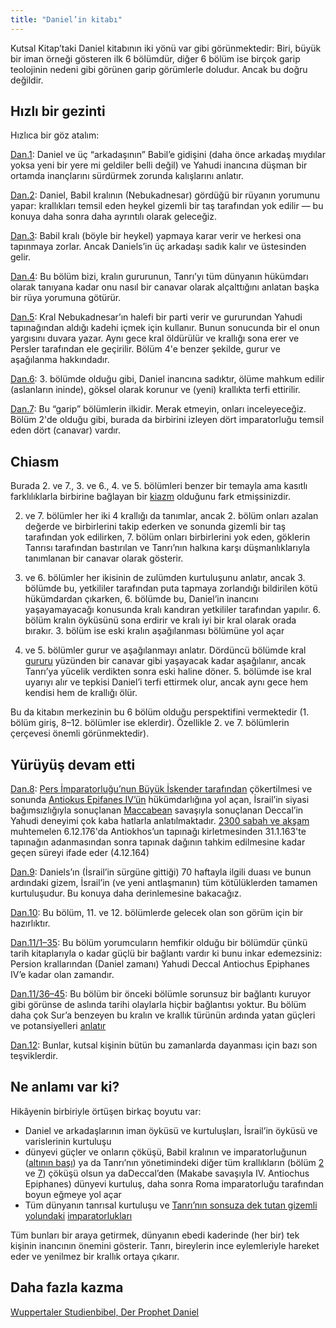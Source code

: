 ```yaml
---
title: "Daniel’in kitabı"
---
```



Kutsal Kitap’taki Daniel kitabının iki yönü var gibi görünmektedir: Biri, büyük bir iman örneği gösteren ilk 6 bölümdür, diğer 6 bölüm ise birçok garip teolojinin nedeni gibi görünen garip görümlerle doludur. Ancak bu doğru değildir.


## Hızlı bir gezinti

<a name="b017"></a>
Hızlıca bir göz atalım:

[Dan.1](https://www.bibleserver.com/TR/Daniel1): Daniel ve üç “arkadaşının” Babil’e gidişini (daha önce arkadaş mıydılar yoksa yeni bir yere mi geldiler belli değil) ve Yahudi inancına düşman bir ortamda inançlarını sürdürmek zorunda kalışlarını anlatır.

[Dan.2](https://www.bibleserver.com/TR/Daniel2): Daniel, Babil kralının (Nebukadnesar) gördüğü bir rüyanın yorumunu yapar: krallıkları temsil eden heykel gizemli bir taş tarafından yok edilir — bu konuya daha sonra daha ayrıntılı olarak geleceğiz.

[Dan.3](https://www.bibleserver.com/TR/Daniel3): Babil kralı (böyle bir heykel) yapmaya karar verir ve herkesi ona tapınmaya zorlar. Ancak Daniels’in üç arkadaşı sadık kalır ve üstesinden gelir.

[Dan.4](https://www.bibleserver.com/TR/Daniel4): Bu bölüm bizi, kralın gururunun, Tanrı’yı tüm dünyanın hükümdarı olarak tanıyana kadar onu nasıl bir canavar olarak alçalttığını anlatan başka bir rüya yorumuna götürür.

[Dan.5](https://www.bibleserver.com/TR/Daniel5): Kral Nebukadnesar’ın halefi bir parti verir ve gururundan Yahudi tapınağından aldığı kadehi içmek için kullanır. Bunun sonucunda bir el onun yargısını duvara yazar. Aynı gece kral öldürülür ve krallığı sona erer ve Persler tarafından ele geçirilir. Bölüm 4'e benzer şekilde, gurur ve aşağılanma hakkındadır.

[Dan.6](https://www.bibleserver.com/TR/Daniel6): 3. bölümde olduğu gibi, Daniel inancına sadıktır, ölüme mahkum edilir (aslanların ininde), göksel olarak korunur ve (yeni) krallıkta terfi ettirilir.

[Dan.7](https://www.bibleserver.com/TR/Daniel7): Bu “garip” bölümlerin ilkidir. Merak etmeyin, onları inceleyeceğiz. Bölüm 2'de olduğu gibi, burada da birbirini izleyen dört imparatorluğu temsil eden dört (canavar) vardır.


## Chiasm

<a name="be58"></a>
Burada 2. ve 7., 3. ve 6., 4. ve 5. bölümleri benzer bir temayla ama kasıtlı farklılıklarla birbirine bağlayan bir [kiazm](https://www.chiasmusxchange.com/explanatory-notes/) olduğunu fark etmişsinizdir.

2. ve 7. bölümler her iki 4 krallığı da tanımlar, ancak 2. bölüm onları azalan değerde ve birbirlerini takip ederken ve sonunda gizemli bir taş tarafından yok edilirken, 7. bölüm onları birbirlerini yok eden, göklerin Tanrısı tarafından bastırılan ve Tanrı’nın halkına karşı düşmanlıklarıyla tanımlanan bir canavar olarak gösterir.

3. ve 6. bölümler her ikisinin de zulümden kurtuluşunu anlatır, ancak 3. bölümde bu, yetkililer tarafından puta tapmaya zorlandığı bildirilen kötü hükümdardan çıkarken, 6. bölümde bu, Daniel’in inancını yaşayamayacağı konusunda kralı kandıran yetkililer tarafından yapılır. 6. bölüm kralın öyküsünü sona erdirir ve kralı iyi bir kral olarak orada bırakır. 3. bölüm ise eski kralın aşağılanması bölümüne yol açar

4. ve 5. bölümler gurur ve aşağılanmayı anlatır. Dördüncü bölümde kral [gururu](https://www.bibleserver.com/TR/Daniel4%3A30) yüzünden bir canavar gibi yaşayacak kadar aşağılanır, ancak Tanrı’ya yücelik verdikten sonra eski haline döner. 5. bölümde ise kral uyarıyı alır ve tepkisi Daniel’i terfi ettirmek olur, ancak aynı gece hem kendisi hem de krallığı ölür.

Bu da kitabın merkezinin bu 6 bölüm olduğu perspektifini vermektedir (1. bölüm giriş, 8–12. bölümler ise eklerdir). Özellikle 2. ve 7. bölümlerin çerçevesi önemli görünmektedir).


## Yürüyüş devam etti

<a name="0e1c"></a>
[Dan.8](https://www.bibleserver.com/TR/Daniel8): [Pers İmparatorluğu’nun Büyük İskender tarafından](https://www.bibleserver.com/TR/Daniel8%3A20-21) çökertilmesi ve sonunda [Antiokus Epifanes IV’ün](https://www.gotquestions.org/Antiochus-Epiphanes.html) hükümdarlığına yol açan, İsrail’in siyasi bağımsızlığıyla sonuçlanan [Maccabean](https://en.wikipedia.org/wiki/Maccabean_Revolt) savaşıyla sonuçlanan Deccal’in Yahudi deneyimi çok kaba hatlarla anlatılmaktadır. [2300 sabah ve akşam ](https://www.bibleserver.com/TR/Daniel8%3A14)muhtemelen 6.12.176'da Antiokhos’un tapınağı kirletmesinden 31.1.163'te tapınağın adanmasından sonra tapınak dağının tahkim edilmesine kadar geçen süreyi ifade eder (4.12.164)

[Dan.9](https://www.bibleserver.com/TR/Daniel9): Daniels’ın (İsrail’in sürgüne gittiği) 70 haftayla ilgili duası ve bunun ardındaki gizem, İsrail’in (ve yeni antlaşmanın) tüm kötülüklerden tamamen kurtuluşudur. Bu konuya daha derinlemesine bakacağız.

[Dan.10](https://www.bibleserver.com/TR/Daniel10): Bu bölüm, 11. ve 12. bölümlerde gelecek olan son görüm için bir hazırlıktır.

[Dan.11/1–35](https://www.bibleserver.com/TR/Daniel11%3A1-35): Bu bölüm yorumcuların hemfikir olduğu bir bölümdür çünkü tarih kitaplarıyla o kadar güçlü bir bağlantı vardır ki bunu inkar edemezsiniz: Persion krallarından (Daniel zamanı) Yahudi Deccal Antiochus Epiphanes IV’e kadar olan zamandır.

[Dan.11/36–45](https://www.bibleserver.com/TR/Daniel11%3A36-45): Bu bölüm bir önceki bölümle sorunsuz bir bağlantı kuruyor gibi görünse de aslında tarihi olaylarla hiçbir bağlantısı yoktur. Bu bölüm daha çok Sur’a benzeyen bu kralın ve krallık türünün ardında yatan güçleri ve potansiyelleri [anlatır](https://www.bibleserver.com/TR/Hezekiel28%3A13-17)

[Dan.12](https://www.bibleserver.com/TR/Daniel12): Bunlar, kutsal kişinin bütün bu zamanlarda dayanması için bazı son teşviklerdir.


## Ne anlamı var ki?

<a name="e7d4"></a>
Hikâyenin birbiriyle örtüşen birkaç boyutu var:

- Daniel ve arkadaşlarının iman öyküsü ve kurtuluşları, İsrail’in öyküsü ve varislerinin kurtuluşu
- dünyevi güçler ve onların çöküşü, Babil kralının ve imparatorluğunun ([altının başı](https://www.bibleserver.com/TR/Daniel2%3A38)) ya da Tanrı’nın yönetimindeki diğer tüm krallıkların (bölüm [2](https://www.bibleserver.com/TR/Daniel2%3A45) ve [7](https://www.bibleserver.com/TR/Daniel7)) çöküşü olsun ya daDeccal’den (Makabe savaşıyla IV. Antiochus Epiphanes) dünyevi kurtuluş, daha sonra Roma imparatorluğu tarafından boyun eğmeye yol açar
- Tüm dünyanın tanrısal kurtuluşu ve [Tanrı’nın sonsuza dek tutan gizemli yolundaki](https://www.bibleserver.com/TR/Daniel2%3A45) [imparatorlukları](https://www.bibleserver.com/TR/Daniel2%3A45)


Tüm bunları bir araya getirmek, dünyanın ebedi kaderinde (her bir) tek kişinin inancının önemini gösterir. Tanrı, bireylerin ince eylemleriyle hareket eder ve yenilmez bir krallık ortaya çıkarır.


## Daha fazla kazma

[Wuppertaler Studienbibel, Der Prophet Daniel](../../../../about/ressources/index.html#daniel)





[](https://github.com/revelation-today/revelation-today/blob/main/exampleSite/content/docs/bible/daniel/expl/the-book-of-daniel.tr.md)
